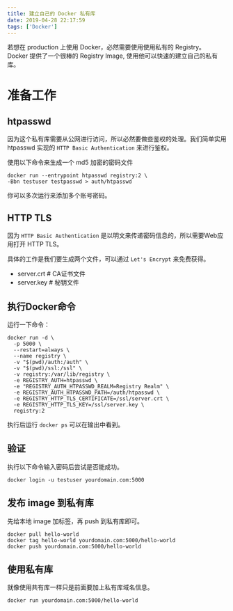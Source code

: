 ```yaml
---
title: 建立自己的 Docker 私有库
date: 2019-04-28 22:17:59
tags: ['Docker']
---
```


若想在 production 上使用 Docker，必然需要使用使用私有的 Registry。
Docker 提供了一个很棒的 Registry Image, 使用他可以快速的建立自己的私有库。

<!-- more -->

# 准备工作

## htpasswd

因为这个私有库需要从公网进行访问，所以必然要做些鉴权的处理。我们简单实用 htpasswd 实现的 `HTTP Basic Authentication` 来进行鉴权。

使用以下命令来生成一个 md5 加密的密码文件

    docker run --entrypoint htpasswd registry:2 \
    -Bbn testuser testpasswd > auth/htpasswd

你可以多次运行来添加多个账号密码。

## HTTP TLS

因为 `HTTP Basic Authentication` 是以明文来传递密码信息的，所以需要Web应用打开 HTTP TLS。

具体的工作是我们要生成两个文件，可以通过 `Let's Encrypt` 来免费获得。

* server.crt # CA证书文件
* server.key # 秘钥文件

## 执行Docker命令

运行一下命令：

    docker run -d \
      -p 5000 \
      --restart=always \
      --name registry \
      -v "$(pwd)/auth:/auth" \
      -v "$(pwd)/ssl:/ssl" \
      -v registry:/var/lib/registry \
      -e REGISTRY_AUTH=htpasswd \
      -e "REGISTRY_AUTH_HTPASSWD_REALM=Registry Realm" \
      -e REGISTRY_AUTH_HTPASSWD_PATH=/auth/htpasswd \
      -e REGISTRY_HTTP_TLS_CERTIFICATE=/ssl/server.crt \
      -e REGISTRY_HTTP_TLS_KEY=/ssl/server.key \
      registry:2


执行后运行 `docker ps` 可以在输出中看到。

## 验证

执行以下命令输入密码后尝试是否能成功。

    docker login -u testuser yourdomain.com:5000


## 发布 image 到私有库

先给本地 image 加标签，再 push 到私有库即可。

    docker pull hello-world
    docker tag hello-world yourdomain.com:5000/hello-world
    docker push yourdomain.com:5000/hello-world

## 使用私有库

就像使用共有库一样只是前面要加上私有库域名信息。

    docker run yourdomain.com:5000/hello-world
